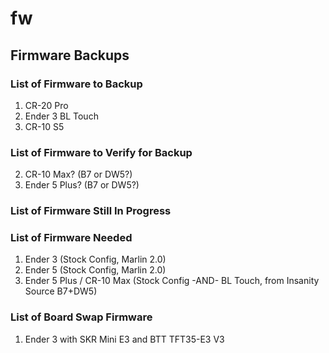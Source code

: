 # fw
## Firmware Backups

### List of Firmware to Backup
1) CR-20 Pro
2) Ender 3 BL Touch
3) CR-10 S5

### List of Firmware to Verify for Backup
2) CR-10 Max? (B7 or DW5?)
3) Ender 5 Plus? (B7 or DW5?)

### List of Firmware Still In Progress

### List of Firmware Needed
1) Ender 3 (Stock Config, Marlin 2.0)
2) Ender 5 (Stock Config, Marlin 2.0)
3) Ender 5 Plus / CR-10 Max (Stock Config -AND- BL Touch, from Insanity Source B7+DW5)

### List of Board Swap Firmware
1) Ender 3 with SKR Mini E3 and BTT TFT35-E3 V3

